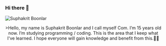 ### Hi there 👋


![Suphakrit Boonlar](https://i.pinimg.com/originals/9d/9b/d1/9d9bd13afce1a798d22ecfd9897730ed.gif)
<center>
>Hello, my name is Suphakrit Boonlar and I call myself Com. I’m 15 years old now. I’m studying programming / coding. This is the area that I keep what I've learned. I hope everyone will gain knowledge and benefit from this.✌🏻
</center>
